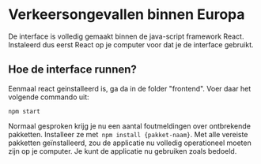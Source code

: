 # Verkeersongevallen binnen Europa

De interface is volledig gemaakt binnen de java-script framework React. Instaleerd dus eerst React op je computer voor dat je de interface gebruikt.

## Hoe de interface runnen?

Eenmaal react geinstalleerd is, ga da in de folder "frontend". Voer daar het volgende commando uit:

```
npm start
```
Normaal gesproken krijg je nu een aantal foutmeldingen over ontbrekende pakketten. Installeer ze met``` npm install {pakket-naam}```.
Met alle vereiste pakketten geïnstalleerd, zou de applicatie nu volledig operationeel moeten zijn op je computer.
Je kunt de applicatie nu gebruiken zoals bedoeld. 




